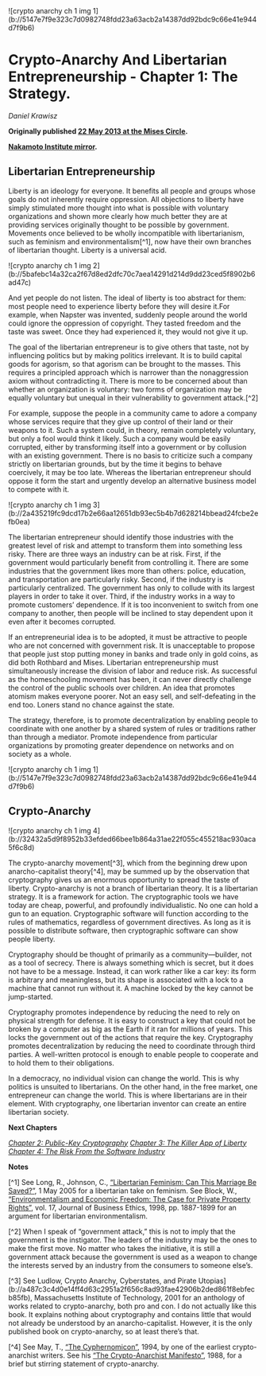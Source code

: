 <div class="my-4 text-center">![crypto anarchy ch 1 img 1](b://5147e7f9e323c7d0982748fdd23a63acb2a14387dd92bdc9c66e41e944d7f9b6)</div>


# Crypto-Anarchy And Libertarian Entrepreneurship - Chapter 1: The Strategy.

_Daniel Krawisz_

**Originally published [22 May 2013 at the Mises Circle](http://themisescircle.org/blog/2013/05/22/crypto-anarchy-and-libertarian-entrepreneurship-chapter-i/).**

**[Nakamoto Institute mirror](https://nakamotoinstitute.org/mempool/crypto-anarchy-and-libertarian-entrepreneurship-1/).**


## Libertarian Entrepreneurship

Liberty is an ideology for everyone. It benefits all people and groups whose goals do not inherently require oppression. All objections to liberty have simply stimulated more thought into what is possible with voluntary organizations and shown more clearly how much better they are at providing services originally thought to be possible by government. Movements once believed to be wholly incompatible with libertarianism, such as feminism and environmentalism[^1], now have their own branches of libertarian thought. Liberty is a universal acid.


<div class="my-4 text-center">![crypto anarchy ch 1 img 2](b://5bafebc14a32ca2f67d8ed2dfc70c7aea14291d214d9dd23ced5f8902b6ad47c)</div>


And yet people do not listen. The ideal of liberty is too abstract for them: most people need to experience liberty before they will desire it.For example, when Napster was invented, suddenly people around the world could ignore the oppression of copyright. They tasted freedom and the taste was sweet. Once they had experienced it, they would not give it up.

The goal of the libertarian entrepreneur is to give others that taste, not by influencing politics but by making politics irrelevant. It is to build capital goods for agorism, so that agorism can be brought to the masses. This requires a principled approach which is narrower than the nonaggression axiom without contradicting it. There is more to be concerned about than whether an organization is voluntary: two forms of organization may be equally voluntary but unequal in their vulnerability to government attack.[^2]

For example, suppose the people in a community came to adore a company whose services require that they give up control of their land or their weapons to it. Such a system could, in theory, remain completely voluntary, but only a fool would think it likely. Such a company would be easily corrupted, either by transforming itself into a government or by collusion with an existing government. There is no basis to criticize such a company strictly on libertarian grounds, but by the time it begins to behave coercively, it may be too late. Whereas the libertarian entrepreneur should oppose it form the start and urgently develop an alternative business model to compete with it.


<div class="my-4 text-center">![crypto anarchy ch 1 img 3](b://2a435219fc9dcd17b2e66aa12651db93ec5b4b7d628214bbead24fcbe2efb0ea)</div>


The libertarian entrepreneur should identify those industries with the greatest level of risk and attempt to transform them into something less risky. There are three ways an industry can be at risk. First, if the government would particularly benefit from controlling it. There are some industries that the government likes more than others: police, education, and transportation are particularly risky. Second, if the industry is particularly centralized. The government has only to collude with its largest players in order to take it over. Third, if the industry works in a way to promote customers’ dependence. If it is too inconvenient to switch from one company to another, then people will be inclined to stay dependent upon it even after it becomes corrupted.

If an entrepreneurial idea is to be adopted, it must be attractive to people who are not concerned with government risk. It is unacceptable to propose that people just stop putting money in banks and trade only in gold coins, as did both Rothbard and Mises. Libertarian entrepreneurship must simultaneously increase the division of labor and reduce risk. As successful as the homeschooling movement has been, it can never directly challenge the control of the public schools over children. An idea that promotes atomism makes everyone poorer. Not an easy sell, and self-defeating in the end too. Loners stand no chance against the state.

The strategy, therefore, is to promote decentralization by enabling people to coordinate with one another by a shared system of rules or traditions rather than through a mediator. Promote independence from particular organizations by promoting greater dependence on networks and on society as a whole.


<div class="my-4 text-center">![crypto anarchy ch 1 img 1](b://5147e7f9e323c7d0982748fdd23a63acb2a14387dd92bdc9c66e41e944d7f9b6)</div>



## Crypto-Anarchy


<div class="my-4 text-center">![crypto anarchy ch 1 img 4](b://32432a5d9f8952b33efded66bee1b864a31ae22f055c455218ac930aca5f6c8d)</div>


The crypto-anarchy movement[^3], which from the beginning drew upon anarcho-capitalist theory[^4], may be summed up by the observation that cryptography gives us an enormous opportunity to spread the taste of liberty. Crypto-anarchy is not a branch of libertarian theory. It is a libertarian strategy. It is a framework for action. The cryptographic tools we have today are cheap, powerful, and profoundly individualistic. No one can hold a gun to an equation. Cryptographic software will function according to the rules of mathematics, regardless of government directives. As long as it is possible to distribute software, then cryptographic software can show people liberty.

Cryptography should be thought of primarily as a community—builder, not as a tool of secrecy. There is always something which is secret, but it does not have to be a message. Instead, it can work rather like a car key: its form is arbitrary and meaningless, but its shape is associated with a lock to a machine that cannot run without it. A machine locked by the key cannot be jump-started.

Cryptography promotes independence by reducing the need to rely on physical strength for defense. It is easy to construct a key that could not be broken by a computer as big as the Earth if it ran for millions of years. This locks the government out of the actions that require the key. Cryptography promotes decentralization by reducing the need to coordinate through third parties. A well-written protocol is enough to enable people to cooperate and to hold them to their obligations.

In a democracy, no individual vision can change the world. This is why politics is unsuited to libertarians. On the other hand, in the free market, one entrepreneur can change the world. This is where libertarians are in their element. With cryptography, one libertarian inventor can create an entire libertarian society.


**Next Chapters**

[*Chapter 2: Public-Key Cryptography*]()
[*Chapter 3: The Killer App of Liberty*]()
[*Chapter 4: The Risk From the Software Industry*]() 


**Notes**


[^1] See Long, R., Johnson, C., [“Libertarian Feminism: Can This Marriage Be Saved?”](http://charleswjohnson.name/essays/libertarian-feminism/), 1 May 2005 for a libertarian take on feminism. See Block, W., [“Environmentalism and Economic Freedom: The Case for Private Property Rights”](http://mises.org/etexts/environfreedom.pdf), vol. 17, Journal of Business Ethics, 1998, pp. 1887-1899 for an argument for libertarian environmentalism.


[^2] When I speak of “government attack,” this is not to imply that the government is the instigator. The leaders of the industry may be the ones to make the first move. No matter who takes the initiative, it is still a government attack because the government is used as a weapon to change the interests served by an industry from the consumers to someone else’s. 


[^3] See Ludlow, Crypto Anarchy, Cyberstates, and Pirate Utopias](b://a487c3c4d0e14ff4d63c2951a2f656c8ad93fae42906b2ded861f8ebfecb85fb), Massachusetts Institute of Technology, 2001 for an anthology of works related to crypto-anarchy, both pro and con. I do not actually like this book. It explains nothing about cryptography and contains little that would not already be understood by an anarcho-capitalist. However, it is the only published book on crypto-anarchy, so at least there’s that.


[^4] See May, T., [“The Cyphernomicon”](http://www.cypherpunks.to/faq/cyphernomicron/cyphernomicon.html), 1994, by one of the earliest crypto-anarchist writers. See his [“The Crypto-Anarchist Manifesto”](http://www.activism.net/cypherpunk/crypto-anarchy.html), 1988, for a brief but stirring statement of crypto-anarchy.
